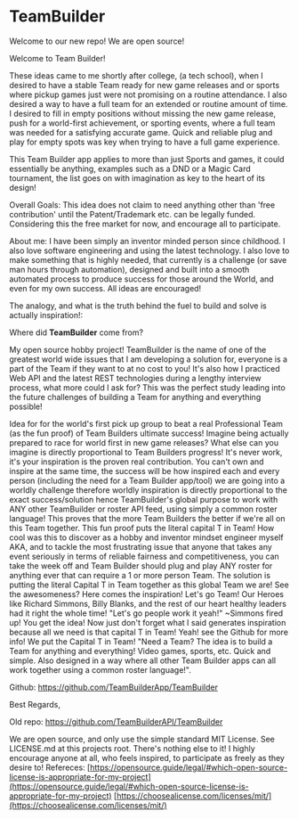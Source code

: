 # TeamBuilder

Welcome to our new repo! We are open source!

Welcome to Team Builder! 

These ideas came to me shortly after college, (a tech school), when I desired to have a stable Team ready for new game releases and or sports where pickup games just were not promising on a routine attendance. I also desired a way to have a full team for an extended or routine amount of time. I desired to fill in empty positions without missing the new game release, push for a world-first achievement, or sporting events, where a full team was needed for a satisfying accurate game. Quick and reliable plug and play for empty spots was key when trying to have a full game experience. 

This Team Builder app applies to more than just Sports and games, it could essentially be anything, examples such as a DND or a Magic Card tournament, the list goes on with imagination as key to the heart of its design! 

Overall Goals:
This idea does not claim to need anything other than 'free contribution' until the Patent/Trademark etc. can be legally funded. Considering this the free market for now, and encourage all to participate. 

About me:
I have been simply an inventor minded person since childhood. I also love software engineering and using the latest technology. I also love to make something that is highly needed, that currently is a challenge (or save man hours through automation), designed and built into a smooth automated process to produce success for those around the World, and even for my own success. All ideas are encouraged!

The analogy, and what is the truth behind the fuel to build and solve is actually inspiration!:

Where did **TeamBuilder** come from? 

My open source hobby project! TeamBuilder is the name of one of the greatest world wide issues that I am developing a solution for, everyone is a part of the Team if they want to at no cost to you! It's also how I practiced Web API and the latest REST technologies during a lengthy interview process, what more could I ask for? This was the perfect study leading into the future challenges of building a Team for anything and everything possible! 

Idea for for the world's first pick up group to beat a real Professional Team (as the fun proof) of Team Builders ultimate success! Imagine being actually prepared to race for world first in new game releases? What else can you imagine is directly proportional to Team Builders progress! It's never work, it's your inspiration is the proven real contribution. You can't own and inspire at the same time, the success will be how inspired each and every person (including the need for a Team Builder app/tool) we are going into a worldly challenge therefore worldly inspiration is directly proportional to the exact success/solution hence TeamBuilder's global purpose to work with ANY other TeamBuilder or roster API feed, using simply a common roster language! This proves that the more Team Builders the better if we're all on this Team together. This fun proof puts the literal capital T in Team! How cool was this to discover as a hobby and inventor mindset engineer myself AKA, and to tackle the most frustrating issue that anyone that takes any event seriously in terms of reliable fairness and competitiveness, you can take the week off and Team Builder should plug and play ANY roster for anything ever that can require a 1 or more person Team. The solution is putting the literal Capital T in Team together as this global Team we are! See the awesomeness? Here comes the inspiration! Let's go Team! Our Heroes like Richard Simmons, Billy Blanks, and the rest of our heart healthy leaders had it right the whole time! "Let's go people work it yeah!" ~Simmons fired up! You get the idea! Now just don't forget what I said generates inspiration because all we need is that capital T in Team! Yeah! see the Github for more info! We put the Capital T in Team! 
"Need a Team? The idea is to build a Team for anything and everything! Video games, sports, etc. Quick and simple. Also designed in a way where all other Team Builder apps can all work together using a common roster language!".

Github:
https://github.com/TeamBuilderApp/TeamBuilder

Best Regards,

Old repo: https://github.com/TeamBuilderAPI/TeamBuilder


We are open source, and only use the simple standard MIT License. See LICENSE.md at this projects root. There's nothing else to it! I highly encourage anyone at all, who feels inspired, to participate as freely as they desire to!
Refereces:
[https://opensource.guide/legal/#which-open-source-license-is-appropriate-for-my-project](https://opensource.guide/legal/#which-open-source-license-is-appropriate-for-my-project)
[https://choosealicense.com/licenses/mit/](https://choosealicense.com/licenses/mit/)


